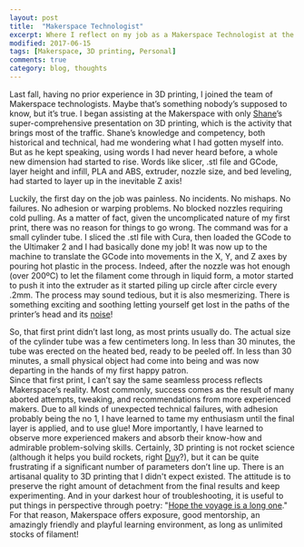 ```yaml
---
layout: post
title:  "Makerspace Technologist"
excerpt: Where I reflect on my job as a Makerspace Technologist at the Scholars' Lab at the University of Virginia.
modified: 2017-06-15
tags: [Makerspace, 3D printing, Personal]
comments: true
category: blog, thoughts
---
```


Last fall, having no prior experience in 3D printing, I joined the team of Makerspace technologists. Maybe that’s something nobody’s supposed to know, but it’s true. I began assisting at the Makerspace with only [Shane](http://scholarslab.org/people/shane-lin/ "Shane's Scholar's Lab Profile")’s super-comprehensive presentation on 3D printing, which is the activity that brings most of the traffic. Shane’s knowledge and competency, both historical and technical, had me wondering what I had gotten myself into. But as he kept speaking, using words I had never heard before, a whole new dimension had started to rise. Words like slicer, .stl file and GCode, layer height and infill, PLA and ABS, extruder, nozzle size, and bed leveling, had started to layer up in the inevitable Z axis!

Luckily, the first day on the job was painless. No incidents. No mishaps. No failures. No adhesion or warping problems. No blocked nozzles requiring cold pulling. As a matter of fact, given the uncomplicated nature of my first print, there was no reason for things to go wrong. The command was for a small cylinder tube. I sliced the .stl file with Cura, then loaded the GCode to the Ultimaker 2 and I had basically done my job! It was now up to the machine to translate the GCode into movements in the X, Y, and Z axes by pouring hot plastic in the process. Indeed, after the nozzle was hot enough (over 200ºC) to let the filament come through in liquid form, a motor started to push it into the extruder as it started piling up circle after circle every .2mm. The process may sound tedious, but it is also mesmerizing. There is something exciting and soothing letting yourself get lost in the paths of the printer’s head and its <a href="https://www.youtube.com/watch?v=xtARX_0wxr8" target="blank">noise</a>!

So, that first print didn’t last long, as most prints usually do. The actual size of the cylinder tube was a few centimeters long. In less than 30 minutes, the tube was erected on the heated bed, ready to be peeled off. In less than 30 minutes, a small physical object had come into being and was now departing in the hands of my first happy patron.  
Since that first print, I can’t say  the same seamless process reflects Makerspace’s reality. Most commonly, success comes as the result of many aborted attempts, tweaking, and recommendations from more experienced makers. Due to all kinds of unexpected technical failures, with adhesion probably being the no 1, I have learned to tame my enthusiasm until the final layer is applied, and to use glue! More importantly, I have learned to observe more experienced makers and absorb their know-how and admirable problem-solving skills. Certainly, 3D printing is not rocket science (although it helps you build rockets, right [Duy](http://scholarslab.org/people/duy-nguyen/ "Duy's Scholar's Lab Profile")?), but it can be quite frustrating if a significant number of parameters don’t line up. There is an artisanal quality to 3D printing that I didn't expect existed. The attitude is to preserve the right amount of detachment from the final results and keep experimenting. And in your darkest hour of troubleshooting, it is useful to put things in perspective through poetry: "[Hope the voyage is a long one](http://www.cavafy.com/poems/content.asp?cat=1&id=74 "Cavafy - Ithaca")." For that reason, Makerspace offers exposure, good mentorship, an amazingly friendly and playful learning environment, as long as unlimited stocks of filament!
